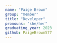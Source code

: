 ```yaml
---
name: "Paige Brown"
group: "member"
title: "Developer"
pronouns: "she/her"
graduating_year: 2023
github: PaigeBrown577
---
```

